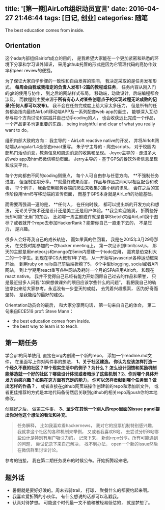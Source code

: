 title: '[第一期]AirLoft组织动员宣言'
date: 2016-04-27 21:46:44
tags: [日记, 创业]
categories: 随笔
---

The best education comes from inside. 

<!-- more -->

## Orientation

这个ada内部组织airloft成立的目的， 是我希望大家能在一个更加紧密和熟悉的环境下分享和学习课外知识， 采用github托管的形式是因为它管理代码的高协作效率和peer review的便捷。

为了保证大家自学步骤的一致性和自由发挥的空间， 我决定采取的是任务发布形式。 **每周会由我或我指定的负责人发布1-2篇的教程或任务**， 任务内容从刚入门的git的使用与协作， 到之后的网站样式布局， 移动端，动效设计，后端编程都会涉及， 而教程则主要来源于**所有有心人对某些创意点子的实现过程无论成败的记录(任何人都可以发布)**。 我不会在任务完成度上给大家太多压力， 但是所有的任务都会指向最终AirLoft移动端APP及一系列配套web app的诞生， 能够深入互动参与每个方向讨论和实践并自己动手coding的人， 也会收获远比完成一个作品， 一个产品更多也更重要的东西， being insightful and clear of what you really want to do。

组织内部大致的方向：
我主导的 - AirLoft reactive native的开发， 并将Airloft网站端从angular1.4全部由react重写。
朱子宁主导的 - 爬虫scripts， 对于校园内部热门活动消息，教务信息和周边消息的收集和呈现。
Joyce主导的 - 走进多大的web app及html5微信移动页面。
Jerry主导的 - 基于GPS的餐饮外卖信息呈现和成交平台。

每个方向都由不同的coding侧重点， 每个人可自由参与任意方向， **不强制任务进度， 但强制定期分享。**就最终成果而言， 作品与作品之间可以相互配合和改善， 举个例子， 我会使用服务器端的爬虫来收集兴趣小组的讯息， 会在之后的宣传阶段用html5写移动端的宣传页面， 而基于GPS本身就是AirLoft的功能基础。

而需要再强调一遍的是， **任何人， 在任何时候， 都可以提出新的开发方向和想法， 无论关乎技术还是设计还是美工还是用户体验。**我会欢迎脑洞， 折腾些好玩却可能“无用”的东西， 比如哪一周主题或许就是自学Sketch来给AirLoft换个图标？或者就开个repo去参加HackerRank？能带你自己一直走下去的， 不是压力， 是兴趣。

很多人会好奇我自己的成长轨迹， 而如果真的往回看， 我是在2015年3月29号那天， 在交换时期参加的一次hacker meeting上， 第一次见识到html\css\js， 那天的主题是用meteor.js和mongo在5min内搭建一个todo应用， 嘉宾是伯克利大二的一个学生。到现在学CS大概有1年了吧， 从一开始写javascript各种运动框架开始， 到用ruby on rails自己前后端折腾了5， 6个中型blogging, social或者API网站， 到上学期用react重写各种网站及耗时一个月的SPA应用Airloft， 和现在react native。 我并不觉得自己已经有能力开始回顾自己过去的作品和荣誉， 只是最近挺多人问我“如果想做课外的项目应该学些什么的问题”， 我把我自己的轨迹拿出来给大家参考。永远没有一步登天的成就， 去凭着兴趣摸索， 因为好奇而坚持， 是我能给的最好的建议。

Orientation动员会的最后， 和大家分享两句话， 第一句来自自己的体会， 第二句来自ECE516 prof: Steve Mann：

- the best education comes from inside.
- the best way to learn is to teach.


## 第一期任务

学会git的简单使用, 直接在org内创建一个新的repo， 添加一个readme.md文件， 在里面写上你对两件事的想法， **1、关于社区建造。 你认为应该怎样打造一个经久不衰的社区？举个现实生活中的例子？为什么？ 怎么设计回馈和奖励机制能够造就一个好的社区？哪些设计体现或者暗示了这些机制？2、你对哪个具体开发方向感兴趣？如果在这方面有充足的能力， 你可以怎样贡献到哪个任务里？做出怎样的作品？**， 或者直接在github网页端操作创建新的repo和添加新文件， 或者更佳推荐的方式是本地代码备份然后关联到github的相关repo再push你的本地修改。

创建好之后， 做第三件事， **3、至少在其他一个别人的repo里面的issue panel提出你对他这个想法的看法和补充**。

> 任务解释， 比如我喜欢看hackernews， 我对它的投票机制特别感兴趣， 我就拿这个社区的各种机制来举例， 又或者我喜欢B站， 去尝试分析B站哪些设计是特别有用户吸引力的， 记录下来， 新创repo分享。所有可能遇到的问题， 尝试记录下来自己解决， 找不到办法， open一个新的issue然后在微信群里讨论讨论。

参考的链接， 我在第二期任务发布的时候公布。开始折腾起来吧。

## 题外话

- 暑假就是要好好浪的。周末去骑trail， 打球， 聚餐什么的都要约起来啊。
- 我喜欢爱折腾的小伙伴。 有什么想说的话都可以私戳我。
- 认真对待梦想。 可能这个时代最一文不值和被轻易低估的， 就是梦想了。
